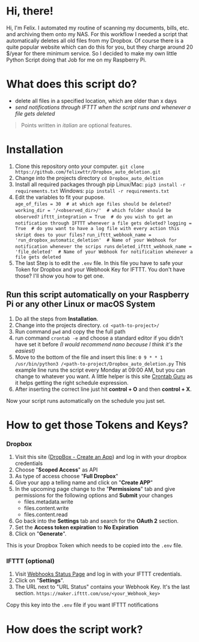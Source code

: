 # Hi, there!

Hi, I'm Felix. I automated my routine of scanning my documents, bills, etc. and archiving them onto my NAS. For this workflow I needed a script that automatically deletes all old files from my Dropbox. Of course there is a quite popular website which can do this for you, but they charge around 20 $/year for there minimum service. So I decided to make my own little Python Script doing that Job for me on my Raspberry Pi.

# What does this script do?

 - delete all files in a specified location, which are older than x days
 - *send notifications through IFTTT when the script runs and whenever a file gets deleted*

   

> Points written in *italian* are optional features.

# Installation

 1. Clone this repository onto your computer.
  `git clone https://github.com/felixwttr/Dropbox_auto_deletion.git`
2. Change into the projects directory
	`cd Dropbox_auto_deltion`
3. Install all required packages through pip
	Linux/Mac: `pip3 install -r requirements.txt`
	Windows:   `pip install -r requirements.txt`
4. Edit the variables to fit your pupose.   
	`age_of_files = 30  # at which age files should be deleted?`
	 `working_dir = '/<observed_dir>/'  # which folder should be observed?`
	 `ifttt_integration = True  # do you wish to get an notification through IFTTT whenever a file gets deleted?` 
	 `logging = True  # do you want to have a log file with every action this skript does to your files?`
	 `run_ifttt_webhook_name = 'run_dropbox_automatic_deletion'  # Name of your Webhook for notification whenever the scrips runs` 
	 `deleted_ifttt_webhook_name = 'file_deleted'  # Name of your Webhook for notification whenever a file gets deleted`
5. The last Step is to edit the `.env` file. In this file you have to safe your Token for Dropbox and your Webhook Key for IFTTT.
You don't have those? I'll show you how to get one.

## Run this script automatically on your Raspberry Pi or any other Linux or macOS System

 1. Do all the steps from **Installation**.
 2. Change into the projects directory.
 `cd <path-to-project>/`
 3. Run command `pwd` and copy the the full path
 4. run command `crontab -e` and choose a standard editor if you didn't have set it before *(I would recommend nano because I think it's the easiest)*
 5. Move to the bottom of the file and insert this line:
 `0 9 * * 1 /usr/bin/python3 /<path-to-project/Dropbox_auto_deletion.py`
 This example line runs the script every Monday at 09:00 AM, but you can change to whatever you want. A little helper is this site [Crontab Guru](https://crontab.guru) as it helps getting the right schedule expression.
 6. After inserting the correct line just hit **control + O** and then **control + X**.

Now your script runs automatically on the schedule you just set.

# How to get those Tokens and Keys?

### Dropbox
 1. Visit this site ([DropBox - Create an App](https://www.dropbox.com/developers/apps/create)) and log in with your dropbox credentials
 2. Choose "**Scoped Access**" as API
 3. As type of access choose "**Full Dropbox**"
 4. Give your app a telling name and click on "**Create APP**"
 5. In the upcoming page change to the "**Permissions**" tab and give permissions for the following options and **Submit** your changes
	 - files.metadata.write
	 - files.content.write
	 - files.content.read
6. Go back into the **Settings** tab and search for the **OAuth 2** section.
7. Set the **Access token expiration** to **No Expiration**
8. Click on "**Generate**".

This is your Dropbox Token which needs to be copied into the `.env` file.

### IFTTT (optional)
1. Visit [Webhooks Status Page](https://ifttt.com/maker_webhooks/) and log in with your IFTTT credentials.
2. Click on "**Settings**".
3. The URL next to "URL Status" contains your Webhook Key. It's the last section.
`https://maker.ifttt.com/use/<your_Webhook_key>`

Copy this key into the `.env` file if you want IFTTT notifications



# How does the script work?
